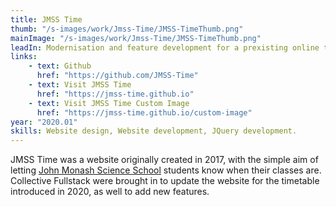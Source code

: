 ```yaml
---
title: JMSS Time
thumb: "/s-images/work/Jmss-Time/JMSS-TimeThumb.png"
mainImage: "/s-images/work/Jmss-Time/JMSS-TimeThumb.png"
leadIn: Modernisation and feature development for a prexisting online timetable.
links:
    - text: Github
      href: "https://github.com/JMSS-Time"
    - text: Visit JMSS Time
      href: "https://jmss-time.github.io"
    - text: Visit JMSS Time Custom Image
      href: "https://jmss-time.github.io/custom-image"
year: "2020.01"
skills: Website design, Website development, JQuery development.
---
```


JMSS Time was a website originally created in 2017, with the simple aim of letting [John Monash Science School](https://jmss.vic.edu.au) students know when their classes are. Collective Fullstack were brought in to update the website for the timetable introduced in 2020, as well to add new features. 
